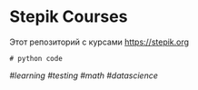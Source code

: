 # Stepik Courses

Этот репозиторий с курсами https://stepik.org

```{python}
# python code
```

*#learning #testing #math #datascience*


